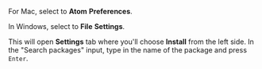 For Mac, select to **Atom** <i class="fa fa-long-arrow-right"></i> **Preferences**.  

In Windows, select to **File** <i class="fa fa-long-arrow-right"></i> **Settings**. 

This will open **Settings** tab where you'll choose **Install** from the left side.
In the "Search packages" input, type in the name of the package and press `Enter`.

